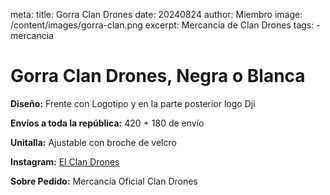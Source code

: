 
meta:
  title: Gorra Clan Drones
  date: 20240824
  author: Miembro
  image: /content/images/gorra-clan.png
  excerpt: Mercancía de Clan Drones
  tags:
    - mercancia

# Gorra Clan Drones, Negra o Blanca
**Diseño:** Frente con Logotipo y en la parte posterior logo Dji

**Envíos a toda la república:** 420 + 180 de envío

**Unitalla:** Ajustable con broche de velcro  

**Instagram:** [El Clan Drones](https://instagram.com/elclandrones)

**Sobre Pedido:** Mercancía Oficial Clan Drones
